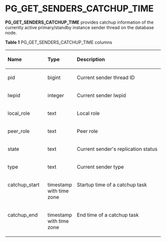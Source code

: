 # PG\_GET\_SENDERS\_CATCHUP\_TIME<a name="EN-US_TOPIC_0289900894"></a>

**PG\_GET\_SENDERS\_CATCHUP\_TIME**  provides catchup information of the currently active primary/standby instance sender thread on the database node.

**Table  1**  PG\_GET\_SENDERS\_CATCHUP\_TIME columns

<a name="en-us_topic_0283137372_en-us_topic_0237122418_en-us_topic_0059778855_tda83a1604dd64f2388f88b90fa94d41d"></a>
<table><thead align="left"><tr id="en-us_topic_0283137372_en-us_topic_0237122418_en-us_topic_0059778855_r0f40bf1eb54b4e54bfdac65c0c0d1402"><th class="cellrowborder" valign="top" width="25.77%" id="mcps1.2.4.1.1"><p id="en-us_topic_0283137372_en-us_topic_0237122418_en-us_topic_0059778855_af58c7092203b40c9b015e4acb1f3715b"><a name="en-us_topic_0283137372_en-us_topic_0237122418_en-us_topic_0059778855_af58c7092203b40c9b015e4acb1f3715b"></a><a name="en-us_topic_0283137372_en-us_topic_0237122418_en-us_topic_0059778855_af58c7092203b40c9b015e4acb1f3715b"></a>Name</p>
</th>
<th class="cellrowborder" valign="top" width="16.73%" id="mcps1.2.4.1.2"><p id="en-us_topic_0283137372_en-us_topic_0237122418_en-us_topic_0059778855_abace03a3e7c9482eadcefc55e2ffc284"><a name="en-us_topic_0283137372_en-us_topic_0237122418_en-us_topic_0059778855_abace03a3e7c9482eadcefc55e2ffc284"></a><a name="en-us_topic_0283137372_en-us_topic_0237122418_en-us_topic_0059778855_abace03a3e7c9482eadcefc55e2ffc284"></a>Type</p>
</th>
<th class="cellrowborder" valign="top" width="57.49999999999999%" id="mcps1.2.4.1.3"><p id="en-us_topic_0283137372_en-us_topic_0237122418_en-us_topic_0059778855_a939cf13b70714c599b547a12e7126fa3"><a name="en-us_topic_0283137372_en-us_topic_0237122418_en-us_topic_0059778855_a939cf13b70714c599b547a12e7126fa3"></a><a name="en-us_topic_0283137372_en-us_topic_0237122418_en-us_topic_0059778855_a939cf13b70714c599b547a12e7126fa3"></a>Description</p>
</th>
</tr>
</thead>
<tbody><tr id="en-us_topic_0283137372_en-us_topic_0237122418_en-us_topic_0059778855_rc9bd38a512044ad4a301161af774fed7"><td class="cellrowborder" valign="top" width="25.77%" headers="mcps1.2.4.1.1 "><p id="en-us_topic_0283137372_en-us_topic_0237122418_en-us_topic_0059778855_a95e4f8005a0546a7b10cc26b284f8562"><a name="en-us_topic_0283137372_en-us_topic_0237122418_en-us_topic_0059778855_a95e4f8005a0546a7b10cc26b284f8562"></a><a name="en-us_topic_0283137372_en-us_topic_0237122418_en-us_topic_0059778855_a95e4f8005a0546a7b10cc26b284f8562"></a>pid</p>
</td>
<td class="cellrowborder" valign="top" width="16.73%" headers="mcps1.2.4.1.2 "><p id="en-us_topic_0283137372_en-us_topic_0237122418_en-us_topic_0059778855_ad3b7626d46af4bb0bdbfd34bc6bccfa1"><a name="en-us_topic_0283137372_en-us_topic_0237122418_en-us_topic_0059778855_ad3b7626d46af4bb0bdbfd34bc6bccfa1"></a><a name="en-us_topic_0283137372_en-us_topic_0237122418_en-us_topic_0059778855_ad3b7626d46af4bb0bdbfd34bc6bccfa1"></a>bigint</p>
</td>
<td class="cellrowborder" valign="top" width="57.49999999999999%" headers="mcps1.2.4.1.3 "><p id="en-us_topic_0283137372_en-us_topic_0237122418_en-us_topic_0059778855_aceeb149185ed4852b1fbc2a67a5a5cee"><a name="en-us_topic_0283137372_en-us_topic_0237122418_en-us_topic_0059778855_aceeb149185ed4852b1fbc2a67a5a5cee"></a><a name="en-us_topic_0283137372_en-us_topic_0237122418_en-us_topic_0059778855_aceeb149185ed4852b1fbc2a67a5a5cee"></a>Current sender thread ID</p>
</td>
</tr>
<tr id="en-us_topic_0283137372_en-us_topic_0237122418_en-us_topic_0059778855_rf86f18a0a281423cacdfe6b106ce2f74"><td class="cellrowborder" valign="top" width="25.77%" headers="mcps1.2.4.1.1 "><p id="en-us_topic_0283137372_en-us_topic_0237122418_en-us_topic_0059778855_ad5f3b88677ae4ce9b97c8661aeb4485f"><a name="en-us_topic_0283137372_en-us_topic_0237122418_en-us_topic_0059778855_ad5f3b88677ae4ce9b97c8661aeb4485f"></a><a name="en-us_topic_0283137372_en-us_topic_0237122418_en-us_topic_0059778855_ad5f3b88677ae4ce9b97c8661aeb4485f"></a>lwpid</p>
</td>
<td class="cellrowborder" valign="top" width="16.73%" headers="mcps1.2.4.1.2 "><p id="en-us_topic_0283137372_en-us_topic_0237122418_en-us_topic_0059778855_a701c1b15f14a429dab9a94a868687051"><a name="en-us_topic_0283137372_en-us_topic_0237122418_en-us_topic_0059778855_a701c1b15f14a429dab9a94a868687051"></a><a name="en-us_topic_0283137372_en-us_topic_0237122418_en-us_topic_0059778855_a701c1b15f14a429dab9a94a868687051"></a>integer</p>
</td>
<td class="cellrowborder" valign="top" width="57.49999999999999%" headers="mcps1.2.4.1.3 "><p id="en-us_topic_0283137372_en-us_topic_0237122418_en-us_topic_0059778855_a087b4a26386f403482fa472f23c038c3"><a name="en-us_topic_0283137372_en-us_topic_0237122418_en-us_topic_0059778855_a087b4a26386f403482fa472f23c038c3"></a><a name="en-us_topic_0283137372_en-us_topic_0237122418_en-us_topic_0059778855_a087b4a26386f403482fa472f23c038c3"></a>Current sender lwpid</p>
</td>
</tr>
<tr id="en-us_topic_0283137372_en-us_topic_0237122418_en-us_topic_0059778855_r14052f9ffc1e4c1aba841f7b94cbf4a8"><td class="cellrowborder" valign="top" width="25.77%" headers="mcps1.2.4.1.1 "><p id="en-us_topic_0283137372_en-us_topic_0237122418_en-us_topic_0059778855_aca4ac2f32e6c47d285c6711562c69581"><a name="en-us_topic_0283137372_en-us_topic_0237122418_en-us_topic_0059778855_aca4ac2f32e6c47d285c6711562c69581"></a><a name="en-us_topic_0283137372_en-us_topic_0237122418_en-us_topic_0059778855_aca4ac2f32e6c47d285c6711562c69581"></a>local_role</p>
</td>
<td class="cellrowborder" valign="top" width="16.73%" headers="mcps1.2.4.1.2 "><p id="en-us_topic_0283137372_en-us_topic_0237122418_en-us_topic_0059778855_a4870f681e61d4e2b998e1dd99c494630"><a name="en-us_topic_0283137372_en-us_topic_0237122418_en-us_topic_0059778855_a4870f681e61d4e2b998e1dd99c494630"></a><a name="en-us_topic_0283137372_en-us_topic_0237122418_en-us_topic_0059778855_a4870f681e61d4e2b998e1dd99c494630"></a>text</p>
</td>
<td class="cellrowborder" valign="top" width="57.49999999999999%" headers="mcps1.2.4.1.3 "><p id="en-us_topic_0283137372_en-us_topic_0237122418_en-us_topic_0059778855_af6e15e29b93f4015b4c21b68a5f367fd"><a name="en-us_topic_0283137372_en-us_topic_0237122418_en-us_topic_0059778855_af6e15e29b93f4015b4c21b68a5f367fd"></a><a name="en-us_topic_0283137372_en-us_topic_0237122418_en-us_topic_0059778855_af6e15e29b93f4015b4c21b68a5f367fd"></a>Local role</p>
</td>
</tr>
<tr id="en-us_topic_0283137372_en-us_topic_0237122418_en-us_topic_0059778855_r75e897fdac6a4b3fb81b26e3478981a8"><td class="cellrowborder" valign="top" width="25.77%" headers="mcps1.2.4.1.1 "><p id="en-us_topic_0283137372_en-us_topic_0237122418_en-us_topic_0059778855_ad4f1cc017fed4d258790f0a06f163dd9"><a name="en-us_topic_0283137372_en-us_topic_0237122418_en-us_topic_0059778855_ad4f1cc017fed4d258790f0a06f163dd9"></a><a name="en-us_topic_0283137372_en-us_topic_0237122418_en-us_topic_0059778855_ad4f1cc017fed4d258790f0a06f163dd9"></a>peer_role</p>
</td>
<td class="cellrowborder" valign="top" width="16.73%" headers="mcps1.2.4.1.2 "><p id="en-us_topic_0283137372_en-us_topic_0237122418_en-us_topic_0059778855_a99a6dc5a5cc0420285ab147cbdd3e173"><a name="en-us_topic_0283137372_en-us_topic_0237122418_en-us_topic_0059778855_a99a6dc5a5cc0420285ab147cbdd3e173"></a><a name="en-us_topic_0283137372_en-us_topic_0237122418_en-us_topic_0059778855_a99a6dc5a5cc0420285ab147cbdd3e173"></a>text</p>
</td>
<td class="cellrowborder" valign="top" width="57.49999999999999%" headers="mcps1.2.4.1.3 "><p id="en-us_topic_0283137372_en-us_topic_0237122418_en-us_topic_0059778855_a1f25092081234bc4a27dfe36655d68e6"><a name="en-us_topic_0283137372_en-us_topic_0237122418_en-us_topic_0059778855_a1f25092081234bc4a27dfe36655d68e6"></a><a name="en-us_topic_0283137372_en-us_topic_0237122418_en-us_topic_0059778855_a1f25092081234bc4a27dfe36655d68e6"></a>Peer role</p>
</td>
</tr>
<tr id="en-us_topic_0283137372_en-us_topic_0237122418_en-us_topic_0059778855_r00389e95d6b64b39b009a6a7c0f6d3b8"><td class="cellrowborder" valign="top" width="25.77%" headers="mcps1.2.4.1.1 "><p id="en-us_topic_0283137372_en-us_topic_0237122418_en-us_topic_0059778855_a1c63405a54f44a86a7990964d96c91fc"><a name="en-us_topic_0283137372_en-us_topic_0237122418_en-us_topic_0059778855_a1c63405a54f44a86a7990964d96c91fc"></a><a name="en-us_topic_0283137372_en-us_topic_0237122418_en-us_topic_0059778855_a1c63405a54f44a86a7990964d96c91fc"></a>state</p>
</td>
<td class="cellrowborder" valign="top" width="16.73%" headers="mcps1.2.4.1.2 "><p id="en-us_topic_0283137372_en-us_topic_0237122418_en-us_topic_0059778855_a63861dc22d1e445ea3c20de573b2c39c"><a name="en-us_topic_0283137372_en-us_topic_0237122418_en-us_topic_0059778855_a63861dc22d1e445ea3c20de573b2c39c"></a><a name="en-us_topic_0283137372_en-us_topic_0237122418_en-us_topic_0059778855_a63861dc22d1e445ea3c20de573b2c39c"></a>text</p>
</td>
<td class="cellrowborder" valign="top" width="57.49999999999999%" headers="mcps1.2.4.1.3 "><p id="en-us_topic_0283137372_en-us_topic_0237122418_en-us_topic_0059778855_a237b8db77e6f41f3a0a1c7eec05f8e7c"><a name="en-us_topic_0283137372_en-us_topic_0237122418_en-us_topic_0059778855_a237b8db77e6f41f3a0a1c7eec05f8e7c"></a><a name="en-us_topic_0283137372_en-us_topic_0237122418_en-us_topic_0059778855_a237b8db77e6f41f3a0a1c7eec05f8e7c"></a>Current sender's replication status</p>
</td>
</tr>
<tr id="en-us_topic_0283137372_en-us_topic_0237122418_en-us_topic_0059778855_r82bcf8dcb20e46d9ad69a5a871078082"><td class="cellrowborder" valign="top" width="25.77%" headers="mcps1.2.4.1.1 "><p id="en-us_topic_0283137372_en-us_topic_0237122418_en-us_topic_0059778855_a2fbd60889b2941c5a7df8a9188b5ca55"><a name="en-us_topic_0283137372_en-us_topic_0237122418_en-us_topic_0059778855_a2fbd60889b2941c5a7df8a9188b5ca55"></a><a name="en-us_topic_0283137372_en-us_topic_0237122418_en-us_topic_0059778855_a2fbd60889b2941c5a7df8a9188b5ca55"></a>type</p>
</td>
<td class="cellrowborder" valign="top" width="16.73%" headers="mcps1.2.4.1.2 "><p id="en-us_topic_0283137372_en-us_topic_0237122418_en-us_topic_0059778855_aff8340b074324293b9649b17cfb4cc44"><a name="en-us_topic_0283137372_en-us_topic_0237122418_en-us_topic_0059778855_aff8340b074324293b9649b17cfb4cc44"></a><a name="en-us_topic_0283137372_en-us_topic_0237122418_en-us_topic_0059778855_aff8340b074324293b9649b17cfb4cc44"></a>text</p>
</td>
<td class="cellrowborder" valign="top" width="57.49999999999999%" headers="mcps1.2.4.1.3 "><p id="en-us_topic_0283137372_en-us_topic_0237122418_en-us_topic_0059778855_abd56452fca5d405b96f714e54ca80a41"><a name="en-us_topic_0283137372_en-us_topic_0237122418_en-us_topic_0059778855_abd56452fca5d405b96f714e54ca80a41"></a><a name="en-us_topic_0283137372_en-us_topic_0237122418_en-us_topic_0059778855_abd56452fca5d405b96f714e54ca80a41"></a>Current sender type</p>
</td>
</tr>
<tr id="en-us_topic_0283137372_en-us_topic_0237122418_en-us_topic_0059778855_rceaa9104ae274fe6bc79701e8829d996"><td class="cellrowborder" valign="top" width="25.77%" headers="mcps1.2.4.1.1 "><p id="en-us_topic_0283137372_en-us_topic_0237122418_en-us_topic_0059778855_ae0103b5c32e548faadb258d2f1eec1f6"><a name="en-us_topic_0283137372_en-us_topic_0237122418_en-us_topic_0059778855_ae0103b5c32e548faadb258d2f1eec1f6"></a><a name="en-us_topic_0283137372_en-us_topic_0237122418_en-us_topic_0059778855_ae0103b5c32e548faadb258d2f1eec1f6"></a>catchup_start</p>
</td>
<td class="cellrowborder" valign="top" width="16.73%" headers="mcps1.2.4.1.2 "><p id="en-us_topic_0283137372_en-us_topic_0237122418_en-us_topic_0059778855_a4603dc0bfecc40d08bb0fdb066c46ce9"><a name="en-us_topic_0283137372_en-us_topic_0237122418_en-us_topic_0059778855_a4603dc0bfecc40d08bb0fdb066c46ce9"></a><a name="en-us_topic_0283137372_en-us_topic_0237122418_en-us_topic_0059778855_a4603dc0bfecc40d08bb0fdb066c46ce9"></a>timestamp with time zone</p>
</td>
<td class="cellrowborder" valign="top" width="57.49999999999999%" headers="mcps1.2.4.1.3 "><p id="en-us_topic_0283137372_en-us_topic_0237122418_en-us_topic_0059778855_a095d8cf328ea429f875177630b3e0681"><a name="en-us_topic_0283137372_en-us_topic_0237122418_en-us_topic_0059778855_a095d8cf328ea429f875177630b3e0681"></a><a name="en-us_topic_0283137372_en-us_topic_0237122418_en-us_topic_0059778855_a095d8cf328ea429f875177630b3e0681"></a>Startup time of a catchup task</p>
</td>
</tr>
<tr id="en-us_topic_0283137372_en-us_topic_0237122418_en-us_topic_0059778855_rdd769064fc8a47f3a643d54b247990c8"><td class="cellrowborder" valign="top" width="25.77%" headers="mcps1.2.4.1.1 "><p id="en-us_topic_0283137372_en-us_topic_0237122418_en-us_topic_0059778855_a55e7ddcabccd4e09ab33d1467dc6d373"><a name="en-us_topic_0283137372_en-us_topic_0237122418_en-us_topic_0059778855_a55e7ddcabccd4e09ab33d1467dc6d373"></a><a name="en-us_topic_0283137372_en-us_topic_0237122418_en-us_topic_0059778855_a55e7ddcabccd4e09ab33d1467dc6d373"></a>catchup_end</p>
</td>
<td class="cellrowborder" valign="top" width="16.73%" headers="mcps1.2.4.1.2 "><p id="en-us_topic_0283137372_en-us_topic_0237122418_en-us_topic_0059778855_a583bfb13bebd4abeb5ca9ed4d89af1b0"><a name="en-us_topic_0283137372_en-us_topic_0237122418_en-us_topic_0059778855_a583bfb13bebd4abeb5ca9ed4d89af1b0"></a><a name="en-us_topic_0283137372_en-us_topic_0237122418_en-us_topic_0059778855_a583bfb13bebd4abeb5ca9ed4d89af1b0"></a>timestamp with time zone</p>
</td>
<td class="cellrowborder" valign="top" width="57.49999999999999%" headers="mcps1.2.4.1.3 "><p id="en-us_topic_0283137372_en-us_topic_0237122418_en-us_topic_0059778855_abf65d39419e845399f964e5beafe7100"><a name="en-us_topic_0283137372_en-us_topic_0237122418_en-us_topic_0059778855_abf65d39419e845399f964e5beafe7100"></a><a name="en-us_topic_0283137372_en-us_topic_0237122418_en-us_topic_0059778855_abf65d39419e845399f964e5beafe7100"></a>End time of a catchup task</p>
</td>
</tr>
</tbody>
</table>

